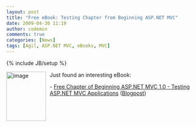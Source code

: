 ```yaml
---
layout: post
title: "Free eBook: Testing Chapter from Beginning ASP.NET MVC"
date: 2009-04-30 11:19
author: codemin
comments: true
categories: [News]
tags: [Agil, ASP.NET MVC, eBooks, MVC]
---
```

{% include JB/setup %}
<p><a href="http://code-inside.de/blog-in/wp-content/uploads/image86.png"><img style="border-bottom: 0px; border-left: 0px; margin: 0px 10px 0px 0px; display: inline; border-top: 0px; border-right: 0px" title="image" border="0" alt="image" align="left" src="http://code-inside.de/blog-in/wp-content/uploads/image-thumb102.png" width="104" height="130" /></a> Just found an interesting eBook:</p>  <p></p>  <p></p>  <p></p>  <p>- <a href="http://p2p.wrox.com/book-beginning-asp-net-mvc-1-0-isbn-978-0-470-43399-7/74180-free-chapter-9-testing-asp-net-mvc-applications-preview.html#post240422">Free Chapter of Beginning ASP.NET MVC 1.0 - Testing ASP.NET MVC Applications</a> (<a href="http://codeclimber.net.nz/archive/2009/04/29/free-chapter-of-beginning-asp.net-mvc-1.0-ndash-testing-asp.net.aspx">Blogpost</a>)</p>

